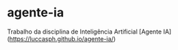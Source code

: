 # agente-ia
Trabalho da disciplina de Inteligência Artificial [Agente IA] (https://luccasph.github.io/agente-ia/)

